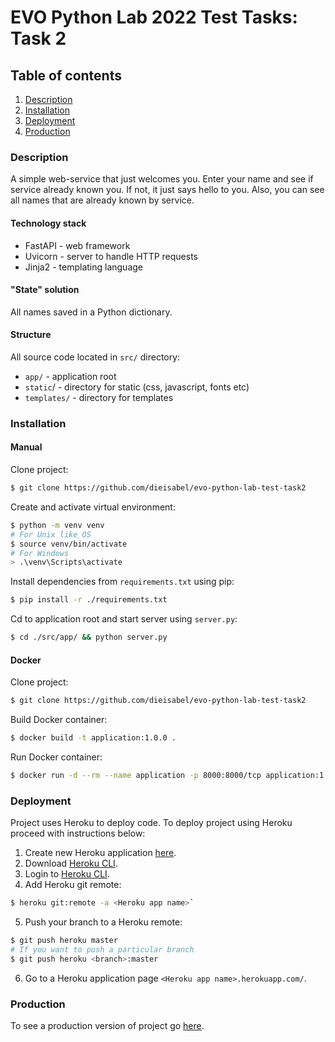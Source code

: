 # EVO Python Lab 2022 Test Tasks: Task 2

## Table of contents

1. [Description](#description)
2. [Installation](#installation)
3. [Deployment](#deployment)
4. [Production](#production)

### Description

A simple web-service that just welcomes you. Enter your name and see if service already known you.
If not, it just says hello to you. Also, you can see all names that are already known by service.

#### Technology stack

- FastAPI - web framework
- Uvicorn - server to handle HTTP requests
- Jinja2 - templating language

#### "State" solution

All names saved in a Python dictionary. 

#### Structure

All source code located in `src/` directory:
- `app/` - application root
- `static`/ - directory for static (css, javascript, fonts etc)
- `templates/` - directory for templates

### Installation

#### Manual

Clone project: 

```bash
$ git clone https://github.com/dieisabel/evo-python-lab-test-task2
```

Create and activate virtual environment:

```bash
$ python -m venv venv
# For Unix like OS
$ source venv/bin/activate
# For Windows
> .\venv\Scripts\activate
```

Install dependencies from `requirements.txt` using pip:

```bash
$ pip install -r ./requirements.txt
```

Cd to application root and start server using `server.py`:

```bash
$ cd ./src/app/ && python server.py
```

#### Docker

Clone project: 

```bash
$ git clone https://github.com/dieisabel/evo-python-lab-test-task2
```

Build Docker container:

```bash
$ docker build -t application:1.0.0 .
```

Run Docker container:

```bash
$ docker run -d --rm --name application -p 8000:8000/tcp application:1.0.0
```

### Deployment

Project uses Heroku to deploy code. To deploy project using Heroku proceed with instructions below:

1. Create new Heroku application [here](https://dashboard.heroku.com/apps).
2. Download [Heroku CLI](https://devcenter.heroku.com/articles/heroku-cli).
3. Login to [Heroku CLI](https://devcenter.heroku.com/articles/heroku-cli).
4. Add Heroku git remote:
```bash
$ heroku git:remote -a <Heroku app name>`
```
5. Push your branch to a Heroku remote:
```bash
$ git push heroku master
# If you want to push a particular branch
$ git push heroku <branch>:master
```
6. Go to a Heroku application page `<Heroku app name>.herokuapp.com/`. 

### Production

To see a production version of project go [here](https://evo-python-lab-say-my-name.herokuapp.com/).
